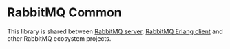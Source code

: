 # RabbitMQ Common

This library is shared between [RabbitMQ server](https://github.com/rabbitmq/rabbitmq-server), [RabbitMQ Erlang client](https://github.com/rabbitmq/rabbitmq-server/tree/v3.12.x/deps/amqp_client)
and other RabbitMQ ecosystem projects.
